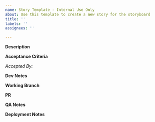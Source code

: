 ```yaml
---
name: Story Template - Internal Use Only
about: Use this template to create a new story for the storyboard
title: ''
labels: ''
assignees: ''

---
```


**Description**
<!-- High level description of the purpose of this story -->

**Acceptance Criteria**
<!-- Checkbox list of the acceptance criteria for this story -->

_Accepted By:_

**Dev Notes**

**Working Branch**

**PR**

**QA Notes**

**Deployment Notes**
